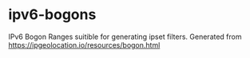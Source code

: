 # ipv6-bogons
IPv6 Bogon Ranges suitible for generating ipset filters.  Generated from https://ipgeolocation.io/resources/bogon.html
